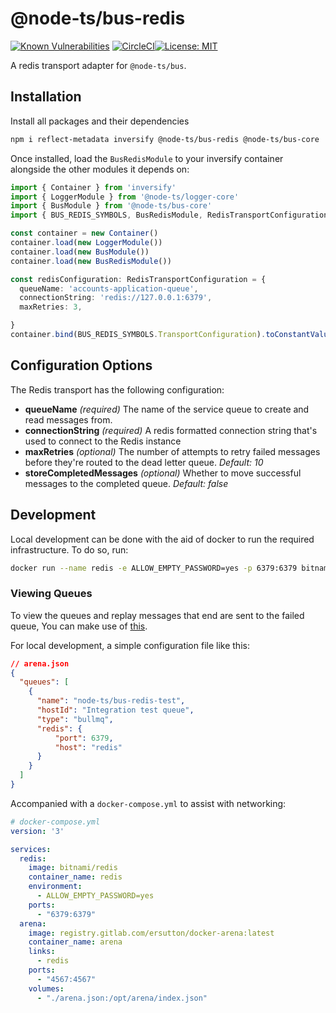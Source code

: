 # @node-ts/bus-redis

[![Known Vulnerabilities](https://snyk.io/test/github/node-ts/bus/badge.svg)](https://snyk.io/test/github/node-ts/bus)
[![CircleCI](https://circleci.com/gh/node-ts/bus/tree/master.svg?style=svg)](https://circleci.com/gh/node-ts/bus/tree/master)[![License: MIT](https://img.shields.io/badge/License-MIT-green.svg)](https://opensource.org/licenses/MIT)

A redis transport adapter for `@node-ts/bus`.

## Installation

Install all packages and their dependencies

```bash
npm i reflect-metadata inversify @node-ts/bus-redis @node-ts/bus-core
```

Once installed, load the `BusRedisModule` to your inversify container alongside the other modules it depends on:

```typescript
import { Container } from 'inversify'
import { LoggerModule } from '@node-ts/logger-core'
import { BusModule } from '@node-ts/bus-core'
import { BUS_REDIS_SYMBOLS, BusRedisModule, RedisTransportConfiguration } from '@node-ts/bus-redis'

const container = new Container()
container.load(new LoggerModule())
container.load(new BusModule())
container.load(new BusRedisModule())

const redisConfiguration: RedisTransportConfiguration = {
  queueName: 'accounts-application-queue',
  connectionString: 'redis://127.0.0.1:6379',
  maxRetries: 3,

}
container.bind(BUS_REDIS_SYMBOLS.TransportConfiguration).toConstantValue(redisConfiguration)
```

## Configuration Options

The Redis transport has the following configuration:

* **queueName** *(required)* The name of the service queue to create and read messages from.
* **connectionString** *(required)* A redis formatted connection string that's used to connect to the Redis instance
* **maxRetries** *(optional)* The number of attempts to retry failed messages before they're routed to the dead letter queue. *Default: 10*
* **storeCompletedMessages** *(optional)* Whether to move successful messages to the completed queue. *Default: false*
## Development

Local development can be done with the aid of docker to run the required infrastructure. To do so, run:

```bash
docker run --name redis -e ALLOW_EMPTY_PASSWORD=yes -p 6379:6379 bitnami/redis
```

### Viewing Queues
To view the queues and replay messages that end are sent to the failed queue, You can make use of [this](https://gitlab.com/ersutton/docker-arena).

For local development, a simple configuration file like this:

```json
// arena.json
{
  "queues": [
    {
      "name": "node-ts/bus-redis-test",
      "hostId": "Integration test queue",
      "type": "bullmq",
      "redis": {
          "port": 6379,
          "host": "redis"
      }
    }
  ]
}
```

Accompanied with a `docker-compose.yml` to assist with networking:

```yml
# docker-compose.yml
version: '3'

services:
  redis:
    image: bitnami/redis
    container_name: redis
    environment:
      - ALLOW_EMPTY_PASSWORD=yes
    ports:
      - "6379:6379"
  arena:
    image: registry.gitlab.com/ersutton/docker-arena:latest
    container_name: arena
    links:
      - redis
    ports:
      - "4567:4567"
    volumes:
      - "./arena.json:/opt/arena/index.json"
```